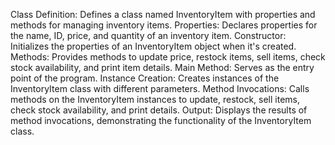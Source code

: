 Class Definition: Defines a class named InventoryItem with properties and methods for managing inventory items.
Properties: Declares properties for the name, ID, price, and quantity of an inventory item.
Constructor: Initializes the properties of an InventoryItem object when it's created.
Methods: Provides methods to update price, restock items, sell items, check stock availability, and print item details.
Main Method: Serves as the entry point of the program.
Instance Creation: Creates instances of the InventoryItem class with different parameters.
Method Invocations: Calls methods on the InventoryItem instances to update, restock, sell items, check stock availability, and print details.
Output: Displays the results of method invocations, demonstrating the functionality of the InventoryItem class.
